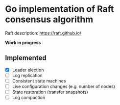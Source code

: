 # Go implementation of Raft consensus algorithm

Raft description: https://raft.github.io/

**Work in progress**

## Implemented

* [x] Leader election
* [ ] Log replication
* [ ] Consistent state machines
* [ ] Live configuration changes (e.g. number of nodes)
* [ ] State restoration (transfer snapshots)
* [ ] Log compaction
